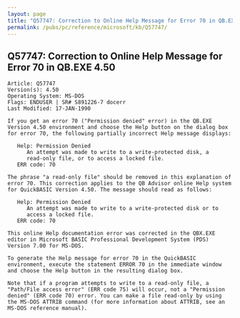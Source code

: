 ```yaml
---
layout: page
title: "Q57747: Correction to Online Help Message for Error 70 in QB.EXE 4.50"
permalink: /pubs/pc/reference/microsoft/kb/Q57747/
---
```


## Q57747: Correction to Online Help Message for Error 70 in QB.EXE 4.50

	Article: Q57747
	Version(s): 4.50
	Operating System: MS-DOS
	Flags: ENDUSER | SR# S891226-7 docerr
	Last Modified: 17-JAN-1990
	
	If you get an error 70 ("Permission denied" error) in the QB.EXE
	Version 4.50 environment and choose the Help button on the dialog box
	for error 70, the following partially incorrect Help message displays:
	
	   Help: Permission Denied
	      An attempt was made to write to a write-protected disk, a
	      read-only file, or to access a locked file.
	   ERR code: 70
	
	The phrase "a read-only file" should be removed in this explanation of
	error 70. This correction applies to the QB Advisor online Help system
	for QuickBASIC Version 4.50. The message should read as follows:
	
	   Help: Permission Denied
	      An attempt was made to write to a write-protected disk or to
	      access a locked file.
	   ERR code: 70
	
	This online Help documentation error was corrected in the QBX.EXE
	editor in Microsoft BASIC Professional Development System (PDS)
	Version 7.00 for MS-DOS.
	
	To generate the Help message for error 70 in the QuickBASIC
	environment, execute the statement ERROR 70 in the immediate window
	and choose the Help button in the resulting dialog box.
	
	Note that if a program attempts to write to a read-only file, a
	"Path/File access error" (ERR code 75) will occur, not a "Permission
	denied" (ERR code 70) error. You can make a file read-only by using
	the MS-DOS ATTRIB command (for more information about ATTRIB, see an
	MS-DOS reference manual).

